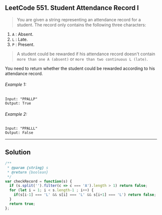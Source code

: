 ## LeetCode 551. Student Attendance Record I
> You are given a string representing an attendance record for a student. The record only contains the following three characters:

1. `A` : Absent.
2. `L` : Late.
3. `P` : Present.

> A student could be rewarded if his attendance record doesn't contain `more than one A (absent)` or `more than two continuous L (late)`.

You need to return whether the student could be rewarded according to his attendance record.

###### Example 1:
```
Input: "PPALLP"
Output: True
```
###### Example 2:
```
Input: "PPALLL"
Output: False
```

---
## Solution
```javascript
/**
 * @param {string} s
 * @return {boolean}
 */
var checkRecord = function(s) {
  if (s.split('').filter(c => c === 'A').length > 1) return false;
  for (let i = 1; i < s.length-1 ; i++) {
    if(s[i-1] === 'L' && s[i] === 'L' && s[i+1] === 'L') return false;
  }
  return true;
};
```
